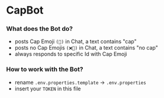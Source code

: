 # CapBot

### What does the Bot do?
* posts Cap Emoji `(🧢)` in Chat, a text contains "cap"
* posts no Cap Emojis `(❌🧢)` in Chat, a text contains "no cap"
* always responds to specific Id with Cap Emoji


### How to work with the Bot?
* rename `.env.properties.template`  -> `.env.properties`
* insert your `TOKEN` in this file
